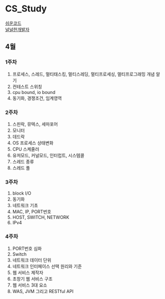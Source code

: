 # CS_Study
[쉬운코드](https://www.youtube.com/@ez.)   
[널널한개발자](https://www.youtube.com/@nullnull_not_eq_null)

## 4월

### 1주차
1. 프로세스, 스레드, 멀티태스킹, 멀티스레딩, 멀티프로세싱, 멀티프로그래밍 개념 알기
2. 컨테스트 스위칭
3. cpu bound, io bound
4. 동기화, 경쟁조건, 임계영역

### 2주차
1. 스핀락, 뮤텍스, 세마포어
2. 모니터
3. 데드락
4. OS 프로세스 상태변화
5. CPU 스케줄러
6. 유저모드, 커널모드, 인터럽트, 시스템콜
7. 스레드 종류
8. 스레드 풀

### 3주차
1. block I/O
2. 동기화
3. 네트워크 기초
4. MAC, IP, PORT번호
5. HOST, SWITCH, NETWORK
6. IPv4

### 4주차
1. PORT번호 심화
2. Switch
3. 네트워크 데이터 단위
4. 네트워크 인터페이스 선택 원리와 기준
5. 웹 서비스 제작자
6. 초창기 웹 서비스 구조
7. 웹 서비스 3대 요소
8. WAS, JVM 그리고 RESTful API